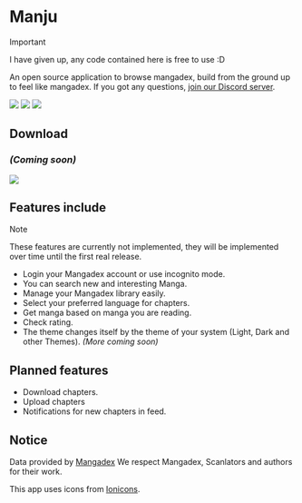 # Manju

> [!IMPORTANT]
> I have given up, any code contained here is free to use :D

An open source application to browse mangadex, build from the ground up to feel like mangadex.
If you got any questions, [join our Discord server](https://discord.gg/sk5tBM9nx6).

![](https://img.shields.io/github/downloads/sortingfarmer/manju/total?label=downloads&labelColor=27303D&color=0D1117&logo=github&logoColor=FFFFFF&style=flat)
![](https://img.shields.io/github/actions/workflow/status/sortingfarmer/manju/ci-draft-release.yml?labelColor=27303D&style=flat)
![](https://img.shields.io/github/stars/sortingfarmer/manju.svg?label=stars&labelColor=27303D&color=0D1117&logo=github&style=flat)

## Download
### *(Coming soon)*
[![](https://img.shields.io/github/v/release/sortingfarmer/manju.svg?maxAge=3600&label=Stable&labelColor=000000&color=ff124a&style=for-the-badge)](https://github.com/sortingfarmer/manju/releases/latest)

## Features include
> [!NOTE]
> These features are currently not implemented, they will be implemented over time until the first real release.
- Login your Mangadex account or use incognito mode.
- You can search new and interesting Manga.
- Manage your Mangadex library easily.
- Select your preferred language for chapters.
- Get manga based on manga you are reading.
- Check rating.
- The theme changes itself by the theme of your system (Light, Dark and other Themes).
*(More coming soon)*

## Planned features
- Download chapters.
- Upload chapters
- Notifications for new chapters in feed.


## Notice
Data provided by [Mangadex](https://mangadex.org)
We respect Mangadex, Scanlators and authors for their work.

This app uses icons from [Ionicons](https://ionic.io/ionicons).
